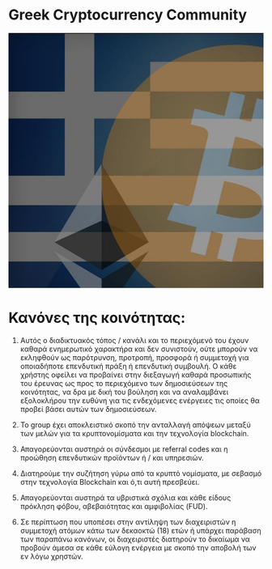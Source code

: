 # Greek Cryptocurrency Community

 ![](photo_2019-05-24_13-58-38.jpg)

# Κανόνες της κοινότητας:

1) Αυτός ο διαδικτυακός τόπος / κανάλι και το περιεχόμενό του έχουν καθαρά ενημερωτικό χαρακτήρα και δεν συνιστούν, ούτε μπορούν να εκληφθούν ως παρότρυνση, προτροπή, προσφορά ή συμμετοχή για οποιαδήποτε επενδυτική πράξη ή επενδυτική συμβουλή. Ο κάθε χρήστης οφείλει να προβαίνει στην διεξαγωγή καθαρά προσωπικής του έρευνας ως προς το περιεχόμενο των δημοσιεύσεων της κοινότητας, να δρα με δική του βούληση και να αναλαμβάνει εξολοκλήρου την ευθύνη για τις ενδεχόμενες ενέργειες τις οποίες θα προβεί βάσει αυτών των δημοσιεύσεων.

2) Το group έχει αποκλειστικό σκοπό την ανταλλαγή απόψεων μεταξύ των μελών για τα κρυπτονομίσματα και την τεχνολογία blockchain.

3) Απαγορεύονται αυστηρά οι σύνδεσμοι με referral codes και η προώθηση επενδυτικών προϊόντων ή / και υπηρεσιών. 

4) Διατηρούμε την συζήτηση γύρω από τα κρυπτό νομίσματα, με σεβασμό στην τεχνολογία Blockchain και ό,τι αυτή πρεσβεύει.

5) Απαγορεύονται αυστηρά τα υβριστικά σχόλια και κάθε είδους πρόκληση φόβου, αβεβαιότητας και αμφιβολίας (FUD).

6) Σε περίπτωση που υποπέσει στην αντίληψη των διαχειριστών η συμμετοχή ατόμων κάτω των δεκαοκτώ (18) ετών ή υπάρχει παράβαση των παραπάνω κανόνων, οι διαχειριστές διατηρούν το δικαίωμα να προβούν άμεσα σε κάθε εύλογη ενέργεια με σκοπό την αποβολή των εν λόγω χρηστών.
